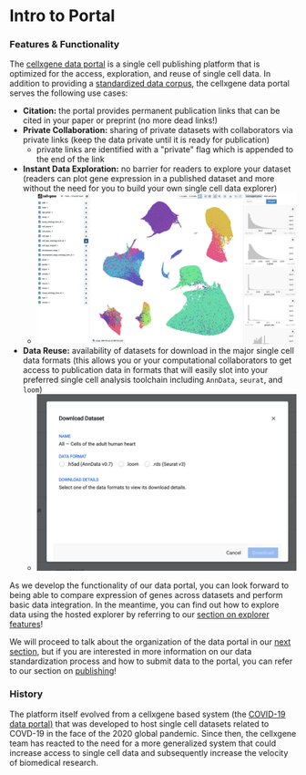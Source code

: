 # Intro to Portal

### Features & Functionality

The [cellxgene data portal](https://cellxgene.cziscience.com/) is a single cell publishing platform that is optimized for the access, exploration, and reuse of single cell data. In addition to providing a [standardized data corpus](https://github.com/chanzuckerberg/single-cell-curation/blob/main/docs/corpora_schema.md), the cellxgene data portal serves the following use cases:

* **Citation:** the portal provides permanent publication links that can be cited in your paper or preprint \(no more dead links!\)
* **Private Collaboration:** sharing of private datasets with collaborators via private links \(keep the data private until it is ready for publication\)
  * private links are identified with a "private" flag which is appended to the end of the link
* **Instant Data Exploration:** no barrier for readers to explore your dataset \(readers can plot gene expression in a published dataset and more without the need for you to build your own single cell data explorer\)
  * ![](../.gitbook/assets/image%20%2817%29.png) 
* **Data Reuse:** availability of datasets for download in the major single cell data formats \(this allows you or your computational collaborators to get access to publication data in formats that will easily slot into your preferred single cell analysis toolchain including `AnnData`, `seurat`, and `loom`\)
  * ![](../.gitbook/assets/image%20%2822%29.png) 

As we develop the functionality of our data portal, you can look forward to being able to compare expression of genes across datasets and perform basic data integration. In the meantime, you can find out how to explore data using the hosted explorer by referring to our [section on explorer features](../explorer/feature-overview/)!

We will proceed to talk about the organization of the data portal in our [next section](data-portal.md), but if you are interested in more information on our data standardization process and how to submit data to the portal, you can refer to our section on [publishing](publishing.md)!

### History

The platform itself evolved from a cellxgene based system \(the [COVID-19 data portal\)](https://www.covid19cellatlas.org/) that was developed to host single cell datasets related to COVD-19 in the face of the 2020 global pandemic. Since then, the cellxgene team has reacted to the need for a more generalized system that could increase access to single cell data and subsequently increase the velocity of biomedical research.


